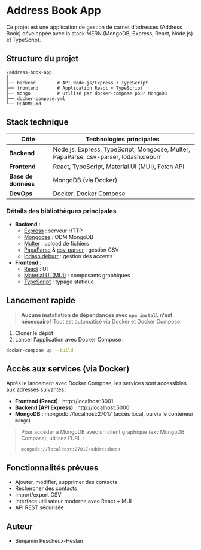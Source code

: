 # Address Book App

Ce projet est une application de gestion de carnet d'adresses (Address Book) développée avec la stack MERN (MongoDB, Express, React, Node.js) et TypeScript.

## Structure du projet

```
/address-book-app
│
├── backend        # API Node.js/Express + TypeScript
├── frontend       # Application React + TypeScript
├── mongo          # Utilisé par docker-compose pour MongoDB
├── docker-compose.yml
└── README.md
```

## Stack technique

| Côté         | Technologies principales                                 |
|--------------|---------------------------------------------------------|
| **Backend**  | Node.js, Express, TypeScript, Mongoose, Multer, PapaParse, csv-parser, lodash.deburr |
| **Frontend** | React, TypeScript, Material UI (MUI), Fetch API         |
| **Base de données** | MongoDB (via Docker)                             |
| **DevOps**   | Docker, Docker Compose                                 |

### Détails des bibliothèques principales
- **Backend** :
  - [Express](https://expressjs.com/) : serveur HTTP
  - [Mongoose](https://mongoosejs.com/) : ODM MongoDB
  - [Multer](https://github.com/expressjs/multer) : upload de fichiers
  - [PapaParse](https://www.papaparse.com/) & [csv-parser](https://www.npmjs.com/package/csv-parser) : gestion CSV
  - [lodash.deburr](https://lodash.com/docs/4.17.15#deburr) : gestion des accents
- **Frontend** :
  - [React](https://react.dev/) : UI
  - [Material UI (MUI)](https://mui.com/) : composants graphiques
  - [TypeScript](https://www.typescriptlang.org/) : typage statique

## Lancement rapide

> **Aucune installation de dépendances avec `npm install` n'est nécessaire !**
> Tout est automatisé via Docker et Docker Compose.

1. Cloner le dépôt
2. Lancer l'application avec Docker Compose :

```bash
docker-compose up --build
```

## Accès aux services (via Docker)

Après le lancement avec Docker Compose, les services sont accessibles aux adresses suivantes :

- **Frontend (React)** : http://localhost:3001
- **Backend (API Express)** : http://localhost:5000
- **MongoDB** : mongodb://localhost:27017 (accès local, ou via le conteneur `mongo`)

> Pour accéder à MongoDB avec un client graphique (ex : MongoDB Compass), utilisez l’URL :
> 
>     mongodb://localhost:27017/addressbook

## Fonctionnalités prévues

- Ajouter, modifier, supprimer des contacts
- Rechercher des contacts
- Import/export CSV
- Interface utilisateur moderne avec React + MUI
- API REST sécurisée

## Auteur

- Benjamin Pescheux-Heslan